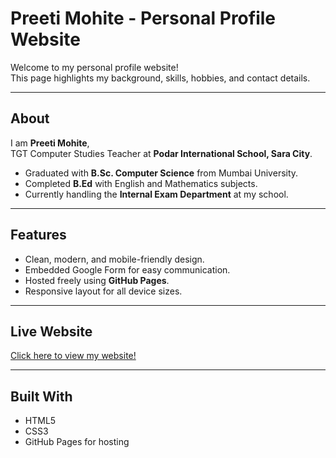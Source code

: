 # Preeti Mohite - Personal Profile Website

Welcome to my personal profile website!  
This page highlights my background, skills, hobbies, and contact details.

---

## About

I am **Preeti Mohite**,  
TGT Computer Studies Teacher at **Podar International School, Sara City**.

- Graduated with **B.Sc. Computer Science** from Mumbai University.
- Completed **B.Ed** with English and Mathematics subjects.
- Currently handling the **Internal Exam Department** at my school.

---

## Features

- Clean, modern, and mobile-friendly design.
- Embedded Google Form for easy communication.
- Hosted freely using **GitHub Pages**.
- Responsive layout for all device sizes.

---

## Live Website

[Click here to view my website!](https://github.com/preetimohite/My_website/docs/index.html)  

---

## Built With

- HTML5
- CSS3
- GitHub Pages for hosting
